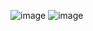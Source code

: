 ![image](https://github.com/user-attachments/assets/a5f04b02-7a38-44b2-8eca-04b04f4784a2)
![image](https://github.com/user-attachments/assets/c0e2de17-5e2f-46d3-ab5d-168c109ce897)
